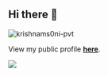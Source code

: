 ## Hi there 👋

<p align="left"> <img 
src="https://komarev.com/ghpvc/?username=krishnams0ni-pvt&label=Profile%20views&color=0e75b6&style=flat"
 alt="krishnams0ni-pvt" /> </p>
 
View my public profile [**here**](https://github.com/krishnams0ni).
 
![](https://github-readme-streak-stats.herokuapp.com/?user=krishnams0ni-pvt&theme=chartreuse-dark&hide_border=true&count_private=true)

<!--
**krishnams0ni-pvt/krishnams0ni-pvt** is a ✨ _special_ ✨ repository because its `README.md` (this file) appears on your GitHub profile.

Here are some ideas to get you started:

- 🔭 I’m currently working on ...
- 🌱 I’m currently learning ...
- 👯 I’m looking to collaborate on ...
- 🤔 I’m looking for help with ...
- 💬 Ask me about ...
- 📫 How to reach me: ...
- 😄 Pronouns: ...
- ⚡ Fun fact: ...
-->
